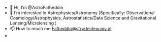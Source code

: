 - 👋 Hi, I’m @AstroFatheddin
- 👀 I’m interested in Astrophysics/Astronomy (Specifically: Observational Cosmology/Astrophysics, Astrostatistics/Data Science and Gravitational Lensing/Microlensing )
- 📫 How to reach me Fatheddin@strw.leidenuniv.nl
- 
<!---
AstroFatheddin/AstroFatheddin is a ✨ special ✨ repository because its `README.md` (this file) appears on your GitHub profile.
You can click the Preview link to take a look at your changes.
--->
